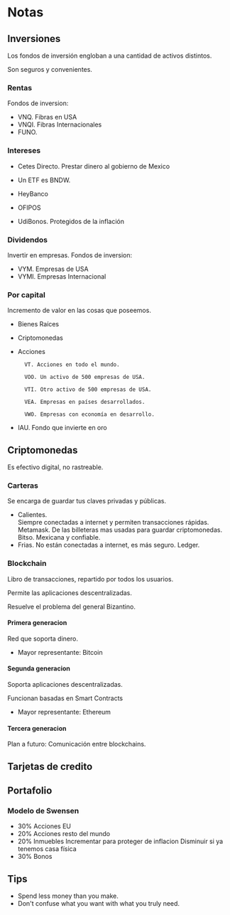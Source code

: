 # Notas
## Inversiones
Los fondos de inversión engloban a una cantidad de activos distintos.

Son seguros y convenientes.
### Rentas
Fondos de inversion:

- VNQ. Fibras en USA
- VNQI. Fibras Internacionales
- FUNO.
### Intereses

- Cetes Directo. Prestar dinero al gobierno de Mexico

- Un ETF es BNDW.

- HeyBanco

- OFIPOS

- UdiBonos. Protegidos de la inflación


### Dividendos
Invertir en empresas.
Fondos de inversion:
- VYM. Empresas de USA
- VYMI. Empresas Internacional

### Por capital
Incremento de valor en las cosas que poseemos.
- Bienes Raíces
- Criptomonedas
- Acciones

        VT. Acciones en todo el mundo.

        VOO. Un activo de 500 empresas de USA.
        
        VTI. Otro activo de 500 empresas de USA.

        VEA. Empresas en países desarrollados.
        
        VWO. Empresas con economía en desarrollo.

- IAU. Fondo que invierte en oro
## Criptomonedas
Es efectivo digital, no rastreable.

### Carteras
Se encarga de guardar tus claves privadas y públicas.
- Calientes.   
        Siempre conectadas a internet y permiten transacciones rápidas.
            Metamask. De las billeteras mas usadas para guardar criptomonedas.
            Bitso. Mexicana y confiable.
- Frias.
        No están conectadas a internet, es más seguro.
            Ledger.

### Blockchain
Libro de transacciones, repartido por todos los usuarios.

Permite las aplicaciones descentralizadas.

Resuelve el problema del general Bizantino.
#### Primera generacion
Red que soporta dinero.

- Mayor representante: Bitcoin

#### Segunda generacion
Soporta aplicaciones descentralizadas.

Funcionan basadas en Smart Contracts

- Mayor representante: Ethereum

#### Tercera generacion
Plan a futuro: Comunicación entre blockchains.
## Tarjetas de credito
## Portafolio
### Modelo de Swensen
- 30% Acciones EU
- 20% Acciones resto del mundo
- 20% Inmuebles
        Incrementar para proteger de inflacion
        Disminuir si ya tenemos casa física
- 30% Bonos
## Tips
- Spend less money than you make.
- Don't confuse what you want with what you truly need.